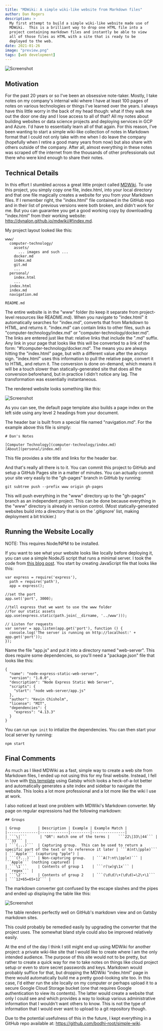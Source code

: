```yaml
---
title: "MDWiki: A simple wiki-like website from Markdown files"
author: Dan Rogers
description: >
  My first attempt to build a simple wiki-like website made use of
  MDWiki.  This is a brilliant way to drop one HTML file into a
  project containing markdown files and instantly be able to view
  all of those files as HTML with a site that is ready to be
  deployed to the web.
date: 2021-01-26
image: "preview.png"
tags: [web development]
---
```


![Screenshot](screenshot-home.png)

## Motivation

For the past 20 years or so I've been an obsessive note-taker.  Mostly, I take notes on my company's internal wiki where I have at least 100 pages of notes on various technologies or things I've learned over the years.  I always have this little worry in the back of my head though: what if they walk me out the door one day and I lose access to all of that?  All my notes about building websites or data science projects and deploying services in GCP and Azure.  I'd have to essentially learn all of that again.  For this reason, I've been wanting to start a simple wiki-like collection of notes in Markdown format that I could not only take with me when I do leave the company (hopefully when I retire a good many years from now) but also share with others outside of the company.  After all, almost everything in these notes was scraped off the internet from the thousands of other professionals out there who were kind enough to share their notes.

## Technical Details

In this effort I stumbled across a great little project called [MDWiki](https://github.com/Dynalon/mdwiki).  To use this project, you simply copy one file, index.html, into your local directory and that one file magically creates a website for you from your Markdown files.  If I remember right, the "index.html" file contained in the GitHub repo and in their list of previous versions were both broken, and didn't work for me.  But you can guarantee you get a good working copy by downloading "index.html" from their working website: http://dynalon.github.io/mdwiki/#!index.md.

My project layout looked like this:

```
www/
  computer-technology/
    assets/
      ... images and such ...
    docker.md
    index.md
    git.md
    ...
  personal/
    index.html
    ...
  index.html
  index.md
  navigation.md

README.md
```

The entire website is in the "www" folder (to keep it separate from project-level resources like README.md).  When you navigate to "index.html" it automatically searches for "index.md", converts that from Markdown to HTML, and returns it.  "index.md" can contain links to other files, such as "computer-technology/index.md" or "computer-technology/docker.md".  The links are entered just like that: relative links that include the ".md" suffix.  Any link in your page that looks like this will be converted to a link of the form: "#!computer-technology/docker.md".  The means you are always hitting the "index.html" page, but with a different value after the anchor sign.  "index.html" uses this information to pull the relative page, convert it to HTML, and return it.  The conversion is done on-demand, which means it will be a touch slower than statically-generated site that does all the conversion beforehand, but in practice I didn't notice any lag.  The transformation was essentially instantaneous.

The rendered website looks something like this:

![Screenshot](screenshot-docker.png)

As you can see, the default page template also builds a page index on the left side using any level 2 headings from your document.

The header bar is built from a special file named "navigation.md".  For the example above this file is simply:

```
# Dan's Notes

[Computer Technology](computer-technology/index.md)
[About](personal/index.md)
```

This file provides a site title and links for the header bar.

And that's really all there is to it.  You can commit this project to GitHub and setup a GitHub Pages site in a matter of minutes.  You can actually commit your site very easily to the "gh-pages" branch in GitHub by running:

```
git subtree push --prefix www origin gh-pages
```

This will push everything in the "www" directory up to the "gh-pages" branch as an independent project. This can be done because everything in the "www" directory is already in version control.  (Most statically-generated websites build into a directory that is on the '.gitignore' list, making deployment a bit trickier.)

## Running the Website Locally

NOTE: This requires Node/NPM to be installed.

If you want to see what your website looks like locally before deploying it, you can use a simple NodeJS script that runs a minimal server.  I took the code from [this blog post](https://blog.kevinchisholm.com/javascript/node-js/express-static-web-server-in-five-minutes/).  You start by creating JavaScript file that looks like this:

```
var express = require('express'),
  path = require('path'),
  app = express();

//set the port
app.set('port', 3000);

//tell express that we want to use the www folder
//for our static assets
app.use(express.static(path.join(__dirname, '../www')));

// Listen for requests
var server = app.listen(app.get('port'), function () {
  console.log('The server is running on http://localhost:' + app.get('port'));
});
```

Name the file "app.js" and put it into a directory named "web-server".  This does require some dependencies, so you'll need a "package.json" file that looks like this:

```
{
  "name": "node-express-static-web-server",
  "version": "1.0.0",
  "description": "Node Express Static Web Server",
  "scripts": {
    "start": "node web-server/app.js"
  },
  "author": "Kevin Chisholm",
  "license": "MIT",
  "dependencies": {
    "express": "4.13.3"
  }
}
```

You can run ```npm init``` to intialize the dependencies.  You can then start your local server by running:

```
npm start
```

## Final Comments

As much as I liked MDWiki as a fast, simple way to create a web site from Markdown files, I ended up not using this for my final website.  Instead, I fell in love with [this template](https://www.gatsbyjs.com/starters/hasura/gatsby-gitbook-starter/) using Gatsby which looks a heck-of-a-lot better and automatically generates a site index and sidebar to navigate the website.  This looks a lot more professional and a lot more like the wiki I use at work.

I also noticed at least one problem with MDWiki's Markdown converter.  My page on regular expressions had the following markdown:

```
## Groups

| Group        | Description | Example | Example Match |
|--------------|-------------|---------|---------------|
| ```\|```      | "OR": match one of the terms |	```22\|33\|44``` | ```33``` |
| ```(...)```  | Capturing group.  This can be used to return a specific part of the text or to reference it later | ```A(nt\|pple)``` | ```Apple``` (capturing "pple") |
| ```(?...)``` | Non-capturing group.	| ```A(?:nt\|pple)``` | ```Apple``` (nothing captured) |
| ```\1```     | Contents of group 1	| ```r(\w)g\1x``` | ```regex``` |
| ```\2```     | Contents of group 2	| ```(\d\d)\+(\d\d)=\2\+\1``` | ```12+65=65+12``` |
```

The  markdown converter got confused by the escape slashes and the pipes and ended up displaying the table like this:

![Screenshot](broken-table.png)

The table renders perfectly well on GitHub's markdown view and on Gatsby markdown sites.

This could probably be remedied easily by upgrading the converter that the project uses.  The somewhat bland style could also be improved relatively easily.

At the end of the day I think I still might end up using MDWiki for another project: a private wiki-like site that I would like to create where I am the only intended audience.  The purpose of this site would not to be pretty, but rather to create a quick way for me to take notes on things like cloud project setup or even to store secret passwords and keys.  Markdown would probably suffice for that, but dropping the MDWiki "index.html" page in there would automatically build me a pretty good-looking site too.  In this case, I'd either run the site locally on my computer or perhaps upload it to a secure Google Cloud Storage bucket (one that requires Google authentication to view its contents).  The latter would create a website that only I could see and which provides a way to lookup various administrative information that I wouldn't want others to know.  This is not the type of information that I would ever want to upload to a git repository though.

Due to the potential usefulness of this in the future, I kept everything in a GitHub repo available at: https://github.com/bodhi-root/simple-wiki.
